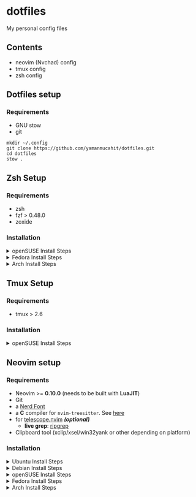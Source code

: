 # dotfiles
My personal config files

## Contents

- neovim (Nvchad) config
- tmux config
- zsh config

## Dotfiles setup

### Requirements

- GNU stow
- git

```
mkdir ~/.config
git clone https://github.com/yamanmucahit/dotfiles.git
cd dotfiles
stow .

```

## Zsh Setup

### Requirements

- zsh
- fzf > 0.48.0
- zoxide

### Installation
<details><summary>openSUSE Install Steps</summary>

```
sudo zypper install zsh fzf zoxide 
```
</details>
<details><summary>Fedora Install Steps</summary>

```
sudo dnf install zsh fzf zoxide
```
</details>

<details><summary>Arch Install Steps</summary>

```
sudo pacman -S zsh fzf zoxide
```
</details>

## Tmux Setup

### Requirements

- tmux > 2.6

### Installation
<details><summary>openSUSE Install Steps</summary>

```
sudo zypper install tmux
```
</details>


## Neovim setup

### Requirements

- Neovim >= **0.10.0** (needs to be built with **LuaJIT**)
- Git
- a [Nerd Font](https://www.nerdfonts.com/)
- a **C** compiler for `nvim-treesitter`. See [here](https://github.com/nvim-treesitter/nvim-treesitter#requirements)
- for [telescope.nvim](https://github.com/nvim-telescope/telescope.nvim) **_(optional)_**
  - **live grep**: [ripgrep](https://github.com/BurntSushi/ripgrep)
- Clipboard tool (xclip/xsel/win32yank or other depending on platform)

### Installation
<details><summary>Ubuntu Install Steps</summary>

```
sudo add-apt-repository ppa:neovim-ppa/unstable -y
sudo apt update
sudo apt install make gcc ripgrep unzip git xclip neovim
```
</details>
<details><summary>Debian Install Steps</summary>

```
sudo apt update
sudo apt install make gcc ripgrep unzip git xclip curl

# Now we install nvim
curl -LO https://github.com/neovim/neovim/releases/latest/download/nvim-linux64.tar.gz
sudo rm -rf /opt/nvim-linux64
sudo mkdir -p /opt/nvim-linux64
sudo chmod a+rX /opt/nvim-linux64
sudo tar -C /opt -xzf nvim-linux64.tar.gz

# make it available in /usr/local/bin, distro installs to /usr/bin
sudo ln -sf /opt/nvim-linux64/bin/nvim /usr/local/bin/
```
</details>
<details><summary>openSUSE Install Steps</summary>

```
sudo zypper install gcc make git ripgrep fd unzip neovim
```
</details>
<details><summary>Fedora Install Steps</summary>

```
sudo dnf install -y gcc make git ripgrep fd-find unzip neovim
```
</details>

<details><summary>Arch Install Steps</summary>

```
sudo pacman -S --noconfirm --needed gcc make git ripgrep fd unzip neovim
```
</details>
